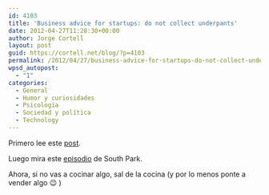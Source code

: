 ```yaml
---
id: 4103
title: 'Business advice for startups: do not collect underpants'
date: 2012-04-27T11:28:30+00:00
author: Jorge Cortell
layout: post
guid: https://cortell.net/blog/?p=4103
permalink: /2012/04/27/business-advice-for-startups-do-not-collect-underpants/
wpsd_autopost:
  - "1"
categories:
  - General
  - Humor y curiosidades
  - Psicología
  - Sociedad y polí­tica
  - Technology
---
```

Primero lee este <a title="https://nerdfitness.com/blog/2012/04/05/underpants-gnomes/" href="https://nerdfitness.com/blog/2012/04/05/underpants-gnomes/" target="_blank">post</a>.

Luego mira este <a title="https://www.southparkstudios.com/full-episodes/s02e17-gnomes" href="https://www.southparkstudios.com/full-episodes/s02e17-gnomes" target="_blank">episodio</a> de South Park.

Ahora, si no vas a cocinar algo, sal de la cocina (y por lo menos ponte a vender algo 😉 )
